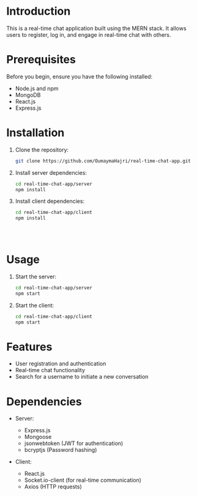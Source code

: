 # Introduction
This is a real-time chat application built using the MERN stack. It allows users to register, log in, and engage in real-time chat with others.

# Prerequisites
Before you begin, ensure you have the following installed:

- Node.js and npm
- MongoDB
- React.js
- Express.js

# Installation
 
1. Clone the repository:
   ```bash
   git clone https://github.com/OumaymaHajri/real-time-chat-app.git
   
2. Install server dependencies:

   ```bash
   cd real-time-chat-app/server
   npm install
3. Install client dependencies:
   ```bash
   cd real-time-chat-app/client
   npm install
   
 
 
# Usage
1. Start the server:

   ```bash
   cd real-time-chat-app/server
   npm start
   
2. Start the client:

   ```bash
   cd real-time-chat-app/client
   npm start

# Features
- User registration and authentication
- Real-time chat functionality
- Search for a username to initiate a new conversation
  

# Dependencies
- Server:
  - Express.js
  - Mongoose
  - jsonwebtoken (JWT for authentication)
  - bcryptjs (Password hashing)
    
- Client:
  
  - React.js
  - Socket.io-client (for real-time communication)
  - Axios (HTTP requests)
